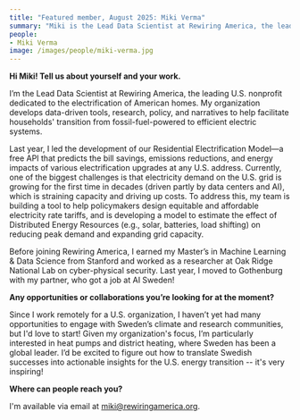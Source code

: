 ```yaml
---
title: "Featured member, August 2025: Miki Verma"
summary: "Miki is the Lead Data Scientist at Rewiring America, the leading U.S. nonprofit dedicated to the electrification of American homes. He develops data-driven tools, research, policy, and narratives to help facilitate households' transition from fossil-fuel-powered to efficient electric systems. His recent work includes leading the development of the Residential Electrification Model, a free API that predicts bill savings, emissions reductions, and energy impacts of electrification upgrades at any U.S. address."
people:
- Miki Verma
image: /images/people/miki-verma.jpg
---
```


**Hi Miki! Tell us about yourself and your work.**

I’m the Lead Data Scientist at Rewiring America, the leading U.S. nonprofit dedicated to the electrification of American homes. My organization develops data-driven tools, research, policy, and narratives to help facilitate households' transition from fossil-fuel-powered to efficient electric systems.

Last year, I led the development of our Residential Electrification Model—a free API that predicts the bill savings, emissions reductions, and energy impacts of various electrification upgrades at any U.S. address. Currently, one of the biggest challenges is that electricity demand on the U.S. grid is growing for the first time in decades (driven partly by data centers and AI), which is straining capacity and driving up costs. To address this, my team is building a tool to help policymakers design equitable and affordable electricity rate tariffs, and is developing a model to estimate the effect of Distributed Energy Resources (e.g., solar, batteries, load shifting) on reducing peak demand and expanding grid capacity.

Before joining Rewiring America, I earned my Master’s in Machine Learning & Data Science from Stanford and worked as a researcher at Oak Ridge National Lab on cyber-physical security. Last year, I moved to Gothenburg with my partner, who got a job at AI Sweden!

**Any opportunities or collaborations you’re looking for at the moment?**

Since I work remotely for a U.S. organization, I haven’t yet had many opportunities to engage with Sweden’s climate and research communities, but I'd love to start! Given my organization's focus, I’m particularly interested in heat pumps and district heating, where Sweden has been a global leader. I’d be excited to figure out how to translate Swedish successes into actionable insights for the U.S. energy transition -- it's very inspiring! 

**Where can people reach you?**

I'm available via email at [miki@rewiringamerica.org](mailto:miki@rewiringamerica.org).

